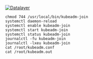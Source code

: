 [![Datalayer](https://docs.datalayer.io/logo/datalayer-25.svg)](https://datalayer.io)

```
chmod 744 /usr/local/bin/kubeadm-join
systemctl daemon-reload
systemctl enable kubeadm-join
systemctl start kubeadm-join
systemctl status kubeadm-join
journalctl -fu kubeadm-join
journalctl -lxeu kubeadm-join
cat /root/kubeadm.conf
cat /root/kubeadm.out
```
